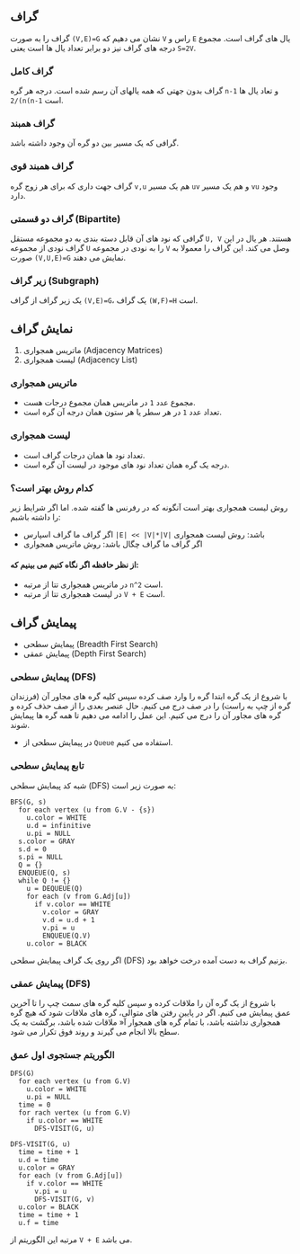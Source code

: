 ## گراف
گراف را به صورت `(V,E)=G` نشان می دهیم که `V` راس و `E` یال های گراف است. مجموع درجه های گراف نیز دو برابر تعداد یال ها است یعنی `S=2V`.

### گراف کامل
گراف بدون جهتی که همه یالهای آن رسم شده است. درجه هر گره `n-1` و تعاد یال ها `2/(n(n-1` است.

### گراف همبند
گرافی که یک مسیر بین دو گره آن وجود داشته باشد.

### گراف همبند قوی
گراف جهت داری که برای هر زوج گره `v,u` هم یک مسیر `uv` و هم یک مسیر `vu` وجود دارد.

### گراف دو قسمتی (Bipartite)
گرافی که نود های آن قابل دسته بندی به دو مجموعه مستقل `U, V` هستند. هر یال در این گراف نودی از مجموعه `U` را به نودی در مجموعه `V` وصل می کند. این گراف را معمولا به صورت `(V,U,E)=G` نمایش می دهند.

### زیر گراف (Subgraph)
یک زیر گراف از گراف `(V,E)=G`، یک گراف `(W,F)=H` است.

## نمایش گراف
1. ماتریس همجواری (Adjacency Matrices)
2. لیست همجواری (Adjacency List)

### ماتریس همجواری
- مجموع عدد `1` در ماتریس همان مجموع درجات هست.
- تعداد عدد `1` در هر سطر یا هر ستون همان درجه آن گره است.

### لیست همجواری
- تعداد نود ها همان درجات گراف است.
- درجه یک گره همان تعداد نود های موجود در لیست آن گره است.

### کدام روش بهتر است؟
روش لیست همجواری بهتر است آنگونه که در رفرنس ها گفته شده. اما اگر شرایط زیر را داشته باشبم:
- اگر گراف ما گراف اسپارس `|E| << |V|*|V|` باشد: روش لیست همجواری
- اگر گراف ما گراف چگال باشد: روش ماتریس همجواری

#### از نظر حافظه اگر نگاه کنیم می بینیم که:
- در ماتریس همجواری تتا از مرتبه `n^2` است.
- در لیست همجواری تتا از مرتبه `V + E` است.

## پیمایش گراف
- پیمایش سطحی (Breadth First Search)
- پیمایش عمقی (Depth First Search)

### پیمایش سطحی (DFS)
با شروع از یک گره ابتدا گره را وارد صف کرده سپس کلیه گره های مجاور آن (فرزندان گره از چپ به راست) را در صف درج می کنیم. حال عنصر بعدی را از صف حذف کرده و گره های مجاور آن را درج می کنیم. این عمل را ادامه می دهیم تا همه گره ها پیمایش شوند.
- در پیمایش سطحی از `Queue` استفاده می کنیم.

### تابع پیمایش سطحی
شبه کد پیمایش سطحی (DFS) به صورت زیر است:
```pseudocode
BFS(G, s)
  for each vertex (u from G.V - {s})
    u.color = WHITE
    u.d = infinitive
    u.pi = NULL
  s.color = GRAY
  s.d = 0
  s.pi = NULL
  Q = {}
  ENQUEUE(Q, s)
  while Q != {}
    u = DEQUEUE(Q)
    for each (v from G.Adj[u])
      if v.color == WHITE
        v.color = GRAY
        v.d = u.d + 1
        v.pi = u
        ENQUEUE(Q.V)
    u.color = BLACK
```
اگر روی یک گراف پیمایش سطحی (DFS) بزنیم گراف به دست آمده درخت خواهد بود.

### پیمایش عمقی (DFS)
با شروع از یک گره آن را ملاقات کرده و سپس کلیه گره های سمت چپ را تا آخرین عمق پیمایش می کنیم. اگر در پایین رفتن های متوالی، گره های ملاقات شود که هیچ گره همجواری نداشته باشد، با تمام گره های همجوار آ« ملاقات شده باشد، برگشت به یک سطح بالا انجام می گیرند و روند فوق تکرار می شود.

### الگوریتم جستجوی اول عمق
```pseudocode
DFS(G)
  for each vertex (u from G.V)
    u.color = WHITE
    u.pi = NULL
  time = 0
  for rach vertex (u from G.V)
    if u.color == WHITE
      DFS-VISIT(G, u)
      
DFS-VISIT(G, u)
  time = time + 1
  u.d = time
  u.color = GRAY
  for each (v from G.Adj[u])
    if v.color == WHITE
      v.pi = u
      DFS-VISIT(G, v)
  u.color = BLACK
  time = time + 1
  u.f = time
```
مرتبه این الگوریتم از `V + E` می باشد.
